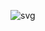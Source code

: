 ![svg](https://user-images.githubusercontent.com/6633808/160689302-3fe5e5d4-ba24-4525-8ed1-a8351ccbc0ef.svgg)
